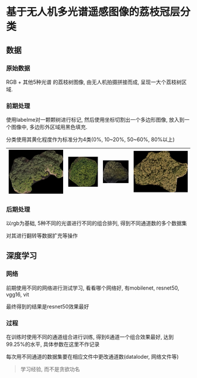 基于无人机多光谱遥感图像的荔枝冠层分类
===

数据
---
### 原始数据
RGB + 其他5种光谱 的荔枝树图像, 由无人机拍摄拼接而成, 呈现一大个荔枝树区域.

### 前期处理
使用labelme对一颗颗树进行标记, 然后使用坐标切割出一个多边形图像, 放入到一个图像中, 多边形外区域用黑色填充.

分类使用其黄化程度作为标准分为4类(0%, 10~20%, 50~60%, 80%以上)

| ![0](./img/0%/99_0220.jpg) | ![1](./img/10~20%/77_0301.jpg) | ![2](./img/50~60%/7_0317.jpg) | ![3](./img/80%/22_0326.jpg) |
|:--------------------------:|:------------------------------:|:-----------------------------:|:---------------------------:|

### 后期处理
以rgb为基础, 5种不同的光谱进行不同的组合排列, 得到不同通道数的多个数据集

对其进行翻转等数据扩充等操作

深度学习
---

### 网络
前期使用不同的网络进行测试学习, 看看哪个网络好, 有mobilenet, resnet50, vgg16, vit

最终得到的结果是resnet50效果最好

### 过程
在训练时使用不同的通道组合进行训练, 得到6通道一个组合效果最好, 达到99.25%的水平, 具体参数在这里不作记录

每次用不同通道的数据集要在相应文件中更改通道数(dataloder, 网络文件等)

> 学习经验, 而不是贪欲功名

